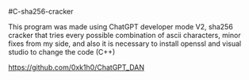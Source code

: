 #C-sha256-cracker


This program was made using ChatGPT developer mode V2, sha256 cracker that tries every possible combination of ascii characters, minor fixes from my side, and also it is necessary to install openssl and visual studio to change the code (C++)

https://github.com/0xk1h0/ChatGPT_DAN
